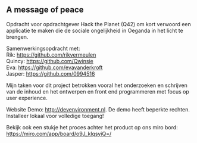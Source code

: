 ## A message of peace
Opdracht voor opdrachtgever Hack the Planet (Q42) om kort verwoord een applicatie te maken die de sociale ongelijkheid in Oeganda in het licht te brengen. 

Samenwerkingsopdracht met:
<br> Rik: https://github.com/rikvermeulen 
<br> Quincy: https://github.com/Qwinsie
<br> Eva: https://github.com/evavanderkroft
<br> Jasper: https://github.com/0994516

Mijn taken voor dit project betrokken vooral het onderzoeken en schrijven van de inhoud en het ontwerpen en front end programmeren met focus op user experience. 

Website Demo: http://devenvironment.nl. De demo heeft beperkte rechten. Installeer lokaal voor volledige toegang!

Bekijk ook een stukje het proces achter het product op ons miro bord: https://miro.com/app/board/o9J_klqsyiQ=/

